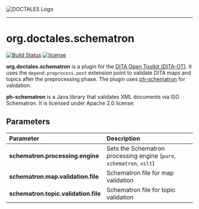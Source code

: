 ![DOCTALES Logo](https://doctales.github.io/images/doctales-logo-without-subtitle.svg)

- - - -

org.doctales.schematron
===========================

[![Build Status](https://travis-ci.org/doctales/org.doctales.schematron.svg?branch=master)](https://travis-ci.org/doctales/org.doctales.schematron)
[![license](https://img.shields.io/badge/license-Apache%202.0-blue.svg)](http://www.apache.org/licenses/LICENSE-2.0)

**org.doctales.schematron** is a plugin for the [DITA Open Toolkit (DITA-OT)](http://www.dita-ot.org). It uses the `depend.preprocess.post` extension point to validate DITA maps and topics after the preprocessing phase. The plugin uses [ph-schematron](https://github.com/phax/ph-schematron) for validation.

**ph-schematron** is a Java library that validates XML documents via ISO Schematron. It is licensed under Apache 2.0 license.

## Parameters

| Parameter | Description |
|:----------|:------------|
| **schematron.processing.engine** | Sets the Schematron processing engine (`pure`, `schematron`, `xslt`) |
| **schematron.map.validation.file** | Schematron file for map validation |
| **schematron.topic.validation.file** | Schematron file for topic validation |